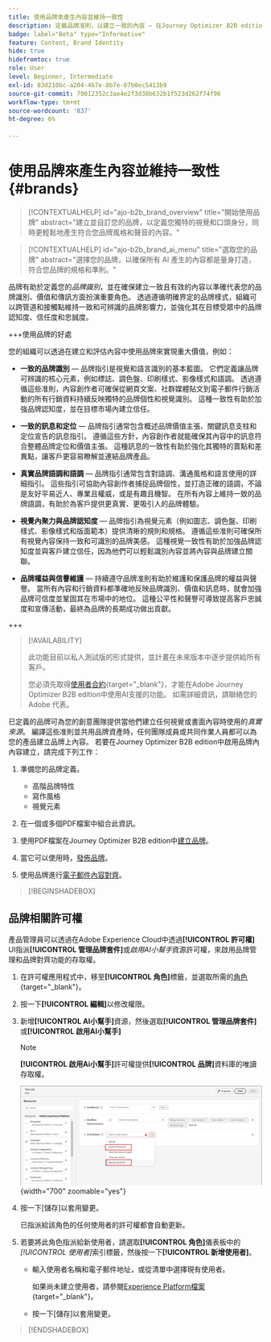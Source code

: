 ```yaml
---
title: 使用品牌來產生內容並維持一致性
description: 定義品牌准則，以建立一致的內容 — 在Journey Optimizer B2B edition中維持視覺識別、訊息一致性和真實的聲音。
badge: label="Beta" type="Informative"
feature: Content, Brand Identity
hide: true
hidefromtoc: true
role: User
level: Beginner, Intermediate
exl-id: 83d210bc-a204-4b7e-8b7e-07b0ec5413b9
source-git-commit: 79012352c3ae4e2f3d38b632b1f523d262f74f96
workflow-type: tm+mt
source-wordcount: '837'
ht-degree: 6%

---
```


# 使用品牌來產生內容並維持一致性 {#brands}

>[!CONTEXTUALHELP]
>id="ajo-b2b_brand_overview"
>title="開始使用品牌"
>abstract="建立並自訂您的品牌，以定義您獨特的視覺和口頭身分，同時更輕鬆地產生符合您品牌風格和聲音的內容。"

>[!CONTEXTUALHELP]
>id="ajo-b2b_brand_ai_menu"
>title="選取您的品牌"
>abstract="選擇您的品牌，以確保所有 AI 產生的內容都是量身打造，符合您品牌的規格和準則。"

品牌有助於定義您的&#x200B;_品牌識別_，並在確保建立一致且有效的內容以準確代表您的品牌識別、價值和傳訊方面扮演重要角色。 透過遵循明確界定的品牌樣式，組織可以跨管道和接觸點維持一致和可辨識的品牌影響力，並強化其在目標受眾中的品牌認知度、信任度和忠誠度。

+++使用品牌的好處

您的組織可以透過在建立和評估內容中使用品牌來實現重大價值，例如：

* **一致的品牌識別** — 品牌指引是視覺和語言識別的基本藍圖。 它們定義讓品牌可辨識的核心元素，例如標誌、調色盤、印刷樣式、影像樣式和語調。 透過遵循這些准則，內容創作者可確保從網頁文案、社群媒體貼文到電子郵件行銷活動的所有行銷資料持續反映獨特的品牌個性和視覺識別。 這種一致性有助於加強品牌認知度，並在目標市場內建立信任。

* **一致的訊息和定位** — 品牌指引通常包含概述品牌價值主張、關鍵訊息支柱和定位宣告的訊息指引。 遵循這些方針，內容創作者就能確保其內容中的訊息符合整體品牌定位和價值主張。 這種訊息的一致性有助於強化其獨特的賣點和差異點，讓客戶更容易瞭解並連結品牌產品。

* **真實品牌語調和語調** — 品牌指引通常包含對語調、溝通風格和語言使用的詳細指引。 這些指引可協助內容創作者捕捉品牌個性，並打造正確的語調，不論是友好平易近人、專業且權威，或是有趣且機智。 在所有內容上維持一致的品牌語調，有助於為客戶提供更真實、更吸引人的品牌體驗。

* **視覺內聚力與品牌認知度** — 品牌指引為視覺元素（例如圖志、調色盤、印刷樣式、影像樣式和版面範本）提供清晰的規則和規格。 遵循這些准則可確保所有視覺內容保持一致和可識別的品牌美感。 這種視覺一致性有助於加強品牌認知度並與客戶建立信任，因為他們可以輕鬆識別內容並將內容與品牌建立關聯。

* **品牌權益與信譽維護** — 持續遵守品牌准則有助於維護和保護品牌的權益與聲譽。 當所有內容和行銷資料都準確地反映品牌識別、價值和訊息時，就會加強品牌可信度並鞏固其在市場中的地位。 這種公平性和聲譽可導致提高客戶忠誠度和宣傳活動，最終為品牌的長期成功做出貢獻。

+++

>[!AVAILABILITY]
>
>此功能目前以私人測試版的形式提供，並計畫在未來版本中逐步提供給所有客戶。
>
>您必須先取得[使用者合約](https://www.adobe.com/tw/legal/licenses-terms/adobe-dx-gen-ai-user-guidelines.html){target="_blank"}，才能在Adobe Journey Optimizer B2B edition中使用AI支援的功能。 如需詳細資訊，請聯絡您的 Adobe 代表。

已定義的品牌可為您的創意團隊提供當他們建立任何視覺或書面內容時使用的&#x200B;_真實來源_。 編譯這些准則並共用品牌資產時，任何團隊成員或共同作業人員都可以為您的產品建立品牌上內容。 若要在Journey Optimizer B2B edition中啟用品牌內內容建立，請完成下列工作：

1. 準備您的品牌定義。

   * 高階品牌特性
   * 寫作風格
   * 視覺元素

1. 在一個或多個PDF檔案中組合此資訊。

1. 使用PDF檔案在Journey Optimizer B2B edition中[建立品牌](./brands-manage-create.md#create-and-define-a-brand)。

1. 當它可以使用時，[發佈品牌](./brands-manage-create.md#publish-the-brand)。

1. 使用品牌進行[電子郵件內容對齊](./brand-alignment.md)。
<!-- 
1. Use the brand to generate content. -->

>[!BEGINSHADEBOX]

## 品牌相關許可權

產品管理員可以透過在Adobe Experience Cloud中透過&#x200B;**[!UICONTROL 許可權]** UI指派&#x200B;**[!UICONTROL 管理品牌套件]**&#x200B;或&#x200B;_啟用AI小幫手_&#x200B;資源許可權，來啟用品牌管理和品牌對齊功能的存取權。

1. 在許可權應用程式中，移至&#x200B;**[!UICONTROL 角色]**&#x200B;標籤，並選取所需的[角色](https://experienceleague.adobe.com/zh-hant/docs/experience-platform/access-control/abac/permissions-ui/roles){target="_blank"}。

1. 按一下&#x200B;**[!UICONTROL 編輯]**&#x200B;以修改權限。

1. 新增&#x200B;**[!UICONTROL AI小幫手]**&#x200B;資源，然後選取&#x200B;**[!UICONTROL 管理品牌套件]**&#x200B;或&#x200B;**[!UICONTROL 啟用AI小幫手]**

   >[!NOTE]
   >
   >**[!UICONTROL 啟用Ai小幫手]**&#x200B;許可權提供&#x200B;**[!UICONTROL 品牌]**&#x200B;資料庫的唯讀存取權。

   ![為品牌存取新增AI助理許可權](./assets/brands-aep-permissions.png){width="700" zoomable="yes"}

1. 按一下[儲存]以套用變更。**&#x200B;**

   已指派給該角色的任何使用者的許可權都會自動更新。

1. 若要將此角色指派給新使用者，請選取&#x200B;**[!UICONTROL 角色]**&#x200B;儀表板中的&#x200B;_[!UICONTROL 使用者]_&#x200B;索引標籤，然後按一下&#x200B;**[!UICONTROL 新增使用者]**。

   * 輸入使用者名稱和電子郵件地址，或從清單中選擇現有使用者。

     如果尚未建立使用者，請參閱[Experience Platform檔案](https://experienceleague.adobe.com/zh-hant/docs/experience-platform/access-control/abac/permissions-ui/users){target="_blank"}。

   * 按一下[儲存]以套用變更。**&#x200B;**

>[!ENDSHADEBOX]
